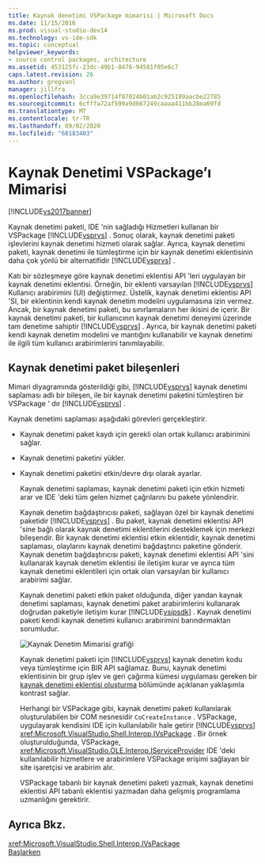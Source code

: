 ```yaml
---
title: Kaynak denetimi VSPackage mimarisi | Microsoft Docs
ms.date: 11/15/2016
ms.prod: visual-studio-dev14
ms.technology: vs-ide-sdk
ms.topic: conceptual
helpviewer_keywords:
- source control packages, architecture
ms.assetid: 453125fc-23dc-49b1-8476-94581f05e6c7
caps.latest.revision: 26
ms.author: gregvanl
manager: jillfra
ms.openlocfilehash: 3cca9e39714f87024b01ab2c925189aacbe22785
ms.sourcegitcommit: 6cfffa72af599a9d667249caaaa411bb28ea69fd
ms.translationtype: MT
ms.contentlocale: tr-TR
ms.lasthandoff: 09/02/2020
ms.locfileid: "68183403"
---
```

# <a name="source-control-vspackage-architecture"></a>Kaynak Denetimi VSPackage’ı Mimarisi
[!INCLUDE[vs2017banner](../../includes/vs2017banner.md)]

Kaynak denetimi paketi, IDE 'nin sağladığı Hizmetleri kullanan bir VSPackage [!INCLUDE[vsprvs](../../includes/vsprvs-md.md)] . Sonuç olarak, kaynak denetimi paketi işlevlerini kaynak denetimi hizmeti olarak sağlar. Ayrıca, kaynak denetimi paketi, kaynak denetimi ile tümleştirme için bir kaynak denetimi eklentisinin daha çok yönlü bir alternatifidir [!INCLUDE[vsprvs](../../includes/vsprvs-md.md)] .  
  
 Katı bir sözleşmeye göre kaynak denetimi eklentisi API 'leri uygulayan bir kaynak denetimi eklentisi. Örneğin, bir eklenti varsayılan [!INCLUDE[vsprvs](../../includes/vsprvs-md.md)] Kullanıcı arabirimini (UI) değiştirmez. Üstelik, kaynak denetimi eklentisi API 'SI, bir eklentinin kendi kaynak denetim modelini uygulamasına izin vermez. Ancak, bir kaynak denetimi paketi, bu sınırlamaların her ikisini de içerir. Bir kaynak denetimi paketi, bir kullanıcının kaynak denetimi deneyimi üzerinde tam denetime sahiptir [!INCLUDE[vsprvs](../../includes/vsprvs-md.md)] . Ayrıca, bir kaynak denetimi paketi kendi kaynak denetim modelini ve mantığını kullanabilir ve kaynak denetimi ile ilgili tüm kullanıcı arabirimlerini tanımlayabilir.  
  
## <a name="source-control-package-components"></a>Kaynak denetimi paket bileşenleri  
 Mimari diyagramında gösterildiği gibi, [!INCLUDE[vsprvs](../../includes/vsprvs-md.md)] kaynak denetimi saplaması adlı bir bileşen, ile bir kaynak denetimi paketini tümleştiren bir VSPackage ' dır [!INCLUDE[vsprvs](../../includes/vsprvs-md.md)] .  
  
 Kaynak denetimi saplaması aşağıdaki görevleri gerçekleştirir.  
  
- Kaynak denetimi paket kaydı için gerekli olan ortak kullanıcı arabirimini sağlar.  
  
- Kaynak denetimi paketini yükler.  
  
- Kaynak denetimi paketini etkin/devre dışı olarak ayarlar.  
  
  Kaynak denetimi saplaması, kaynak denetimi paketi için etkin hizmeti arar ve IDE 'deki tüm gelen hizmet çağrılarını bu pakete yönlendirir.  
  
  Kaynak denetim bağdaştırıcısı paketi, sağlayan özel bir kaynak denetimi paketidir [!INCLUDE[vsprvs](../../includes/vsprvs-md.md)] . Bu paket, kaynak denetimi eklentisi API 'sine bağlı olarak kaynak denetimi eklentilerini desteklemek için merkezi bileşendir. Bir kaynak denetimi eklentisi etkin eklentidir, kaynak denetimi saplaması, olaylarını kaynak denetimi bağdaştırıcı paketine gönderir. Kaynak denetim bağdaştırıcısı paketi, kaynak denetimi eklentisi API 'sini kullanarak kaynak denetim eklentisi ile iletişim kurar ve ayrıca tüm kaynak denetimi eklentileri için ortak olan varsayılan bir kullanıcı arabirimi sağlar.  
  
  Kaynak denetimi paketi etkin paket olduğunda, diğer yandan kaynak denetimi saplaması, kaynak denetimi paket arabirimlerini kullanarak doğrudan paketiyle iletişim kurar [!INCLUDE[vsipsdk](../../includes/vsipsdk-md.md)] . Kaynak denetimi paketi kendi kaynak denetimi kullanıcı arabirimini barındırmaktan sorumludur.  
  
  ![Kaynak Denetim Mimarisi grafiği](../../extensibility/internals/media/vsipsccarch.gif "VSIPSCCArch")  
  
  Kaynak denetimi paketi için [!INCLUDE[vsprvs](../../includes/vsprvs-md.md)] kaynak denetim kodu veya tümleştirme için BIR API sağlamaz. Bunu, kaynak denetimi eklentisinin bir grup işlev ve geri çağırma kümesi uygulaması gereken bir [kaynak denetimi eklentisi oluşturma](../../extensibility/internals/creating-a-source-control-plug-in.md) bölümünde açıklanan yaklaşımla kontrast sağlar.  
  
  Herhangi bir VSPackage gibi, kaynak denetimi paketi kullanılarak oluşturulabilen bir COM nesnesidir `CoCreateInstance` . VSPackage, uygulayarak kendisini IDE için kullanılabilir hale getirir [!INCLUDE[vsprvs](../../includes/vsprvs-md.md)] <xref:Microsoft.VisualStudio.Shell.Interop.IVsPackage> . Bir örnek oluşturulduğunda, VSPackage, <xref:Microsoft.VisualStudio.OLE.Interop.IServiceProvider> IDE 'deki kullanılabilir hizmetlere ve arabirimlere VSPackage erişimi sağlayan bir site işaretçisi ve arabirim alır.  
  
  VSPackage tabanlı bir kaynak denetimi paketi yazmak, kaynak denetimi eklentisi API tabanlı eklentisi yazmadan daha gelişmiş programlama uzmanlığını gerektirir.  
  
## <a name="see-also"></a>Ayrıca Bkz.  
 <xref:Microsoft.VisualStudio.Shell.Interop.IVsPackage>   
 [Başlarken](../../extensibility/internals/getting-started-with-source-control-vspackages.md)
